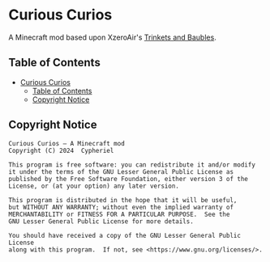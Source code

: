 # Curious Curios
A Minecraft mod based upon XzeroAir's [Trinkets and Baubles](https://www.curseforge.com/minecraft/mc-mods/trinkets-and-baubles).

## Table of Contents
<!-- TOC -->
* [Curious Curios](#curious-curios)
  * [Table of Contents](#table-of-contents)
  * [Copyright Notice](#copyright-notice)
<!-- TOC -->

## Copyright Notice
```
Curious Curios — A Minecraft mod
Copyright (C) 2024  Cypheriel

This program is free software: you can redistribute it and/or modify
it under the terms of the GNU Lesser General Public License as
published by the Free Software Foundation, either version 3 of the
License, or (at your option) any later version.

This program is distributed in the hope that it will be useful,
but WITHOUT ANY WARRANTY; without even the implied warranty of
MERCHANTABILITY or FITNESS FOR A PARTICULAR PURPOSE.  See the
GNU Lesser General Public License for more details.

You should have received a copy of the GNU Lesser General Public License
along with this program.  If not, see <https://www.gnu.org/licenses/>.
```